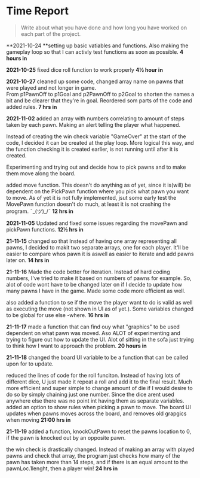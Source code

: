 # Time Report

> Write about what you have done and how long you have worked on each part of the project.

**2021-10-24 **setting up basic vatiables and functions. Also making the gameplay loop so that I can activly test functions as soon as possible.
**4 hours in**

**2021-10-25** fixed dice roll function to work properly
**4½ hour in**

**2021-10-27** cleaned up some code, changed array name on pawns that were played and not longer in game.  
From p1PawnOff to p1Goal and p2PawnOff to p2Goal to shorten the names a bit and be clearer that they're in goal. Reordered som parts of the code and added rules.
**7 hrs in**

**2021-11-02** added an array with numbers correlating to amount of steps taken by each pawn. Making an alert telling the player what happened.

Instead of creating the win check variable "GameOver" at the start of the code, I decided it can be created at the play loop. More logical this way, and the function checking it is created earlier, is not running until after it is created.

Experimenting and trying out and decide how to pick pawns
and to make them move along the board.

added move function. This doesn't do anything as of yet, since it is(will) be dependent on the PickPawn function where you pick what pawn you want to move. As of yet it is not fully implemented, jsut some early test the MovePawn function doesn't do much, at least it is not crashing the program. ¯\_(ツ)_/¯
**12 hrs in**

**2021-11-05** Updated and fixed some issues regarding the movePawn and pickPawn functions.
**12½ hrs in**

**21-11-15** changed so that Instead of having one array representing all pawns, I decided to makit two separate arrays, one for each player. It'll be easier to compare whos pawn it is aswell as easier to iterate and add pawns later on.
**14 hrs in**

**21-11-16** Made the code better for iteration. Instead of hard coding numbers, I've tried to make it based on numbers of pawns for example. So, alot of code wont have to be changed later on if I decide to update how many pawns I have in the game. Made some code more efficient as well.

also added a function to se if the move the player want to do is valid as well as executing the move (not shown in UI as of yet.). Some variables changed to be global for use else -where. 
**16 hrs in**

**21-11-17** made a function that can find ouy what "graphics" to be used dependent on what pawn was moved. Aso ALOT of experimenting and trying to figure out how to update the UI. Alot of sitting in the sofa just trying to think how I want to approach the problem.
**20 hours in**

**21-11-18** changed the board UI variable to be a function that can be called upon for to update.

reduced the lines of code for the roll funciton. Instead of having lots of different dice, U just made it repeat a roll and add it to the final result. Much more efficient and super simple to change amount of die if I would desire to do so by simply chaining just one number. Since the dice arent used anywhere else there was no point int having them as separate variables.
added an option to show rules when picking a pawn to move.
The board UI updates when pawns moves across the board, and removes old grapgics when moving
**21:00 hrs in**

**21-11-19**
added a function, knockOutPawn to reset the pawns location to 0, if the pawn is knocked out by an opposite pawn.

the win check is drastically changed. Instead of making an array with played pawns and check that array, the program just checks how many of the pawn has taken more than 14 steps, and if there is an equal amount to the pawnLoc.1lenght, then a player win!
**24 hrs in**
